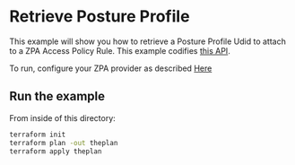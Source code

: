 # Retrieve Posture Profile

This example will show you how to retrieve a Posture Profile Udid to attach to a ZPA Access Policy Rule.
This example codifies [this API](https://help.zscaler.com/zpa/api-reference#/posture-profile-controller/getPostureProfile).

To run, configure your ZPA provider as described [Here](https://github.com/willguibr/terraform-provider-zpa/blob/master/website/docs/index.html.markdown)

## Run the example

From inside of this directory:

```bash
terraform init
terraform plan -out theplan
terraform apply theplan
```
